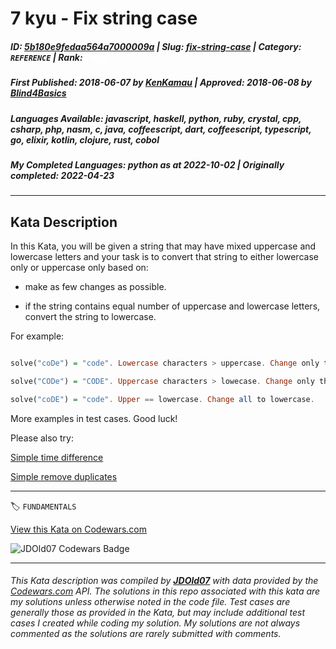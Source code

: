 # 7 kyu - Fix string case

##### **ID**: [5b180e9fedaa564a7000009a](https://www.codewars.com/kata/5b180e9fedaa564a7000009a) | **Slug**: [fix-string-case](https://www.codewars.com/kata/5b180e9fedaa564a7000009a) | **Category**: `REFERENCE` | **Rank**: <span style="color:white">7 kyu</span>

##### **First Published**: 2018-06-07 ***by*** [KenKamau](https://www.codewars.com/users/KenKamau) | **Approved**: 2018-06-08 ***by*** [Blind4Basics](https://www.codewars.com/users/Blind4Basics)

##### **Languages Available**: javascript, haskell, python, ruby, crystal, cpp, csharp, php, nasm, c, java, coffeescript, dart, coffeescript, typescript, go, elixir, kotlin, clojure, rust, cobol

##### **My Completed Languages**: python ***as at*** 2022-10-02 | **Originally completed**: 2022-04-23

---

## Kata Description


In this Kata, you will be given a string that may have mixed uppercase and lowercase letters and your task is to convert that string to either lowercase only or uppercase only based on: 



* make as few changes as possible. 

* if the string contains equal number of uppercase and lowercase letters, convert the string to lowercase. 



For example:

```Haskell

solve("coDe") = "code". Lowercase characters > uppercase. Change only the "D" to lowercase.

solve("CODe") = "CODE". Uppercase characters > lowecase. Change only the "e" to uppercase.

solve("coDE") = "code". Upper == lowercase. Change all to lowercase.

```



More examples in test cases. Good luck!



Please also try:

 

[Simple time difference](https://www.codewars.com/kata/5b76a34ff71e5de9db0000f2)



[Simple remove duplicates](https://www.codewars.com/kata/5ba38ba180824a86850000f7)

---


🏷 `FUNDAMENTALS`


[View this Kata on Codewars.com](https://www.codewars.com/kata/5b180e9fedaa564a7000009a)

![](https://www.codewars.com/users/jdold07/badges/large "JDOld07 Codewars Badge")

---

###### *This Kata description was compiled by [**JDOld07**](https://tpstech.dev) with data provided by the [Codewars.com](https://www.codewars.com) API.  The solutions in this repo associated with this kata are my solutions unless otherwise noted in the code file.  Test cases are generally those as provided in the Kata, but may include additional test cases I created while coding my solution.  My solutions are not always commented as the solutions are rarely submitted with comments.*
